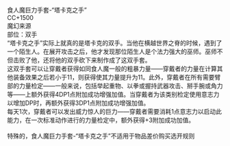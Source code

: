 <title>食人魔巨力手套</title>
<meta name="GENERATOR" content="WinCHM">
<meta http-equiv="Content-Type" content="text/html; charset=gb2312">
<br>食人魔巨力手套-“塔卡克之手” 
<br>CC+1500 
<br>魔幻来源 
<br>部位：双手 
<br>“塔卡克之手”实际上就真的是塔卡克的双手。当他在横越世界之脊的时候，遇到了一个陌生人。在展开攻击之后，他才发现那位陌生人是个法力强大的巫师。巫师不但击败了他，还将他的双手砍下来制作成了这双手套。 
<br>这双手套可以让穿戴者获得如同食人魔一般的粗暴力量——穿戴者的力量在计算其他装备效果之后若小于11，则获得使其力量提升为11。此外，穿戴者在所有需要臂部的力量检定——一般来说，包括举起重物、以拳或握持武器攻击、掰手腕或角力等——上额外获得4DP1点附加成功增强加值。当穿戴者为该类别检定使用意志力以增加DP时，再额外获得3DP1点附加成功增强加值。 
<br>每天1次，穿戴者可以发出威力惊人的巨力——穿戴者需要消耗1点意志力以启动此能力，在一次标准动作进行的力量检定中，额外获得+3附加成功加值。
<br>
<br>特殊的，食人魔巨力手套-“塔卡克之手”不适用于物品差价购买选开规则